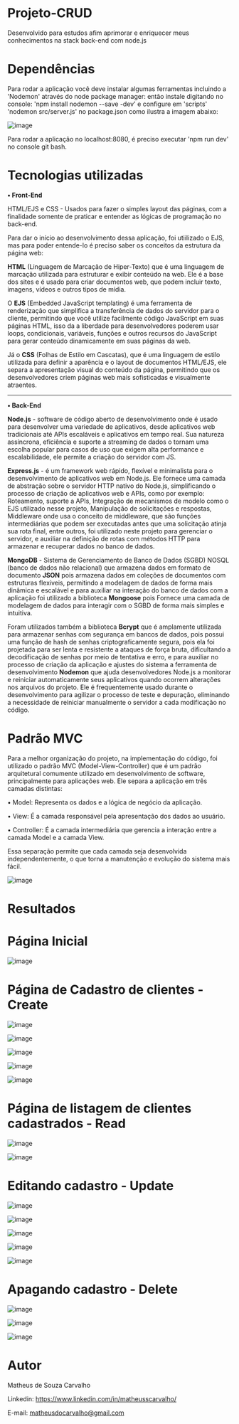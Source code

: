 # Projeto-CRUD

Desenvolvido para estudos afim aprimorar e enriquecer meus conhecimentos na stack back-end com node.js

# Dependências

Para rodar a aplicação você deve instalar algumas ferramentas incluindo a 'Nodemon' através do node package manager:
então instale digitando no console: 'npm install nodemon --save -dev' e configure em 'scripts' 'nodemon src/server.js' no package.json como ilustra a imagem abaixo:


![image](https://github.com/matheusscarvalho1/projeto-crud/assets/73304785/f0496aea-16a4-46a8-8243-9a0cb28efaab)


Para rodar a aplicação no localhost:8080, é preciso executar 'npm run dev' no console git bash.


# Tecnologias utilizadas

<b>• Front-End</b> 

HTML/EJS e CSS - Usados para fazer o simples layout das páginas, com a finalidade somente de praticar e entender as lógicas de programação no back-end.

Para dar o início ao desenvolvimento dessa aplicação, foi utiilizado o EJS, mas para poder entende-lo é preciso saber os conceitos da estrutura da página web:

 <b>HTML</b> (Linguagem de Marcação de Hiper-Texto) que é uma linguagem de marcação utilizada para estruturar e exibir conteúdo na web. Ele é a base dos sites e é usado para criar documentos web, que podem incluir texto, imagens, vídeos e outros tipos de mídia. 

O <b>EJS</b> (Embedded JavaScript templating) é uma ferramenta de renderização que simplifica a transferência de dados do servidor para o cliente, permitindo que você utilize facilmente código JavaScript em suas páginas HTML, isso da a liberdade para desenvolvedores poderem usar loops, condicionais, variáveis, funções e outros recursos do JavaScript para gerar conteúdo dinamicamente em suas páginas da web. 

Já o <b>CSS</b> (Folhas de Estilo em Cascatas), que é uma linguagem de estilo utilizada para definir a aparência e o layout de documentos HTML/EJS, ele separa a apresentação visual do conteúdo da página, permitindo que os desenvolvedores criem páginas web mais sofisticadas e visualmente atraentes.

<hr>
<b>• Back-End</b> 

<b>Node.js</b> - software de código aberto de desenvolvimento onde é usado para desenvolver uma variedade de aplicativos, desde aplicativos web tradicionais até APIs escaláveis e aplicativos em tempo real. Sua natureza assíncrona, eficiência e suporte a streaming de dados o tornam uma escolha popular para casos de uso que exigem alta performance e escalabilidade, ele permite a criação do servidor com JS.


<b>Express.js</b> - é um framework web rápido, flexível e minimalista para o desenvolvimento de aplicativos web em Node.js. Ele fornece uma camada de abstração sobre o servidor HTTP nativo do Node.js, simplificando o processo de criação de aplicativos web e APIs, como por exemplo: Roteamento, suporte a APIs, Integração de mecanismos de modelo como o EJS utilizado nesse projeto, Manipulação de solicitações e respostas, Middleware onde usa o conceito de middleware, que são funções intermediárias que podem ser executadas antes que uma solicitação atinja sua rota final, entre outros, foi utilizado neste projeto para gerenciar o servidor, e auxiliar na definição de rotas com métodos HTTP para armazenar e recuperar dados no banco de dados.


<b>MongoDB</b> - Sistema de Gerenciamento de Banco de Dados (SGBD) NOSQL (banco de dados não relacional) que armazena dados em formato de documento <b>JSON</b> pois armazena dados em coleções de documentos com estruturas flexíveis, permitindo a modelagem de dados de forma mais dinâmica e escalável e para auxiliar na interação do banco de dados com a aplicação foi utilizado a biblioteca <b>Mongoose</b> pois Fornece uma camada de modelagem de dados para interagir com o SGBD de forma mais simples e intuitiva.

Foram utilizados também a biblioteca <b>Bcrypt</b> que é amplamente utilizada para armazenar senhas com segurança em bancos de dados, pois possui  uma função de hash de senhas criptograficamente segura, pois ela foi projetada para ser lenta e resistente a ataques de força bruta, dificultando a decodificação de senhas por meio de tentativa e erro, e para auxiliar no processo de criação da aplicação e ajustes do sistema a ferramenta de desenvolvimento <b>Nodemon</b> que ajuda desenvolvedores Node.js a monitorar e reiniciar automaticamente seus aplicativos quando ocorrem alterações nos arquivos do projeto. Ele é frequentemente usado durante o desenvolvimento para agilizar o processo de teste e depuração, eliminando a necessidade de reiniciar manualmente o servidor a cada modificação no código.

# Padrão MVC 

Para a melhor organização do projeto, na implementação do código, foi utilizado o
padrão MVC (Model-View-Controller) que é um padrão arquitetural comumente utilizado
em desenvolvimento de software, principalmente para aplicações web.
Ele separa a aplicação em três camadas distintas:

• Model: Representa os dados e a lógica de negócio da aplicação.

• View: É a camada responsável pela apresentação dos dados ao usuário.

• Controller: É a camada intermediária que gerencia a interação entre a camada
Model e a camada View.

Essa separação permite que cada camada seja desenvolvida independentemente, o que
torna a manutenção e evolução do sistema mais fácil.

![image](https://github.com/matheusscarvalho1/projeto-crud/assets/73304785/8a909358-7732-4150-a3f8-753763b0b728)


# Resultados

# Página Inicial

![image](https://github.com/matheusscarvalho1/Projeto-CRUD/assets/73304785/58b53ce0-7320-497a-9444-143265aeb21e)


# Página de Cadastro de clientes - Create


![image](https://github.com/matheusscarvalho1/Projeto-CRUD/assets/73304785/23e16c53-4daa-410c-aa01-0079d1d7313a)

![image](https://github.com/matheusscarvalho1/Projeto-CRUD/assets/73304785/18ca6868-e4ff-4c60-906e-30342ed0118a)

![image](https://github.com/matheusscarvalho1/Projeto-CRUD/assets/73304785/b57aee85-f44e-4318-948f-d684459dba99)

![image](https://github.com/matheusscarvalho1/Projeto-CRUD/assets/73304785/d7dc33ff-1822-46cc-8f38-1f2fd135f8ba)

![image](https://github.com/matheusscarvalho1/Projeto-CRUD/assets/73304785/5f4cbef4-ab02-45d6-a470-de5f32de8a31)



# Página de listagem de clientes cadastrados - Read

![image](https://github.com/matheusscarvalho1/Projeto-CRUD/assets/73304785/ca4f3417-10c2-4882-8e62-640ac88e4a8b)

![image](https://github.com/matheusscarvalho1/Projeto-CRUD/assets/73304785/5a72b2b5-e5a6-489a-9e7a-664c19a2d5d6)

# Editando cadastro - Update

![image](https://github.com/matheusscarvalho1/Projeto-CRUD/assets/73304785/a0868fc0-4006-430d-bdec-fd210e07e3aa)

![image](https://github.com/matheusscarvalho1/Projeto-CRUD/assets/73304785/a7ef1bab-ecde-4831-806f-701e5a973da6)

![image](https://github.com/matheusscarvalho1/Projeto-CRUD/assets/73304785/fa9a646c-6057-4864-b6b1-060f75de2a65)

![image](https://github.com/matheusscarvalho1/Projeto-CRUD/assets/73304785/58ae4a95-2c4f-4d4a-8690-6bf4e0578fc5)

![image](https://github.com/matheusscarvalho1/Projeto-CRUD/assets/73304785/38dab9a2-8fd3-47dc-8118-0de9ef71da7a)


# Apagando cadastro - Delete

![image](https://github.com/matheusscarvalho1/Projeto-CRUD/assets/73304785/cbf4c553-aca9-4f0e-b52c-b4105e7abd06)

![image](https://github.com/matheusscarvalho1/Projeto-CRUD/assets/73304785/aa9165d5-7735-46cb-ad5f-e7f63157ef65)

![image](https://github.com/matheusscarvalho1/Projeto-CRUD/assets/73304785/c27e90e4-eb20-4d1d-82c9-185fb918037a)



# Autor

Matheus de Souza Carvalho

Linkedin: https://www.linkedin.com/in/matheusscarvalho/

E-mail: matheusdocarvalho@gmail.com
